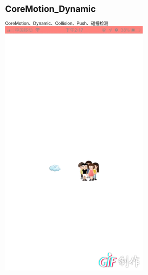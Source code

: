 # CoreMotion_Dynamic    
CoreMotion、Dynamic、Collision、Push、碰撞检测   
![image](https://github.com/1074653827/CoreMotion_Dynamic/blob/master/demo.gif)
